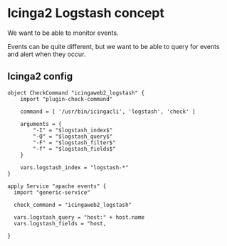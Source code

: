 Icinga2 Logstash concept
========================

We want to be able to monitor events.

Events can be quite different, but we want to be able to query for events and alert when they occur.


## Icinga2 config


``` icinga2
object CheckCommand "icingaweb2_logstash" {
    import "plugin-check-command"
    
    command = [ '/usr/bin/icingacli', 'logstash', 'check' ]
    
    arguments = {
        "-I" = "$logstash_index$"
        "-Q" = "$logstash_query$"
        "-F" = "$logstash_filter$"
        "-f" = "$logstash_fields$"
    }
    
    vars.logstash_index = "logstash-*"
}
```

``` icinga2
apply Service "apache events" {
  import "generic-service"
  
  check_command = "icingaweb2_logstash"
  
  vars.logstash_query = "host:" + host.name
  vars.logstash_fields = "host,

}
```

